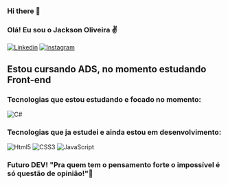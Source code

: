 ### Hi there 👋

### Olá! Eu sou o Jackson Oliveira ✌️

[![Linkedin](https://img.shields.io/badge/LinkedIn-0077B5?style=for-the-badge&logo=linkedin&logoColor=white)](https://www.linkedin.com/in/jackson-oliveira-487624b2/)
[![Instagram](https://img.shields.io/badge/Instagram-E4405F?style=for-the-badge&logo=instagram&logoColor=white)](https://www.instagram.com/jack_naturegyn/)




## Estou cursando ADS, no momento estudando  Front-end
### Tecnologias que estou estudando e focado no momento: 
![C#](https://img.shields.io/badge/C%23-239120?style=for-the-badge&logo=c-sharp&logoColor=white)

### Tecnologias que ja estudei e ainda estou em desenvolvimento: 
![Html5](https://img.shields.io/badge/HTML5-E34F26?style=for-the-badge&logo=html5&logoColor=white)
![CSS3](https://img.shields.io/badge/CSS3-1572B6?style=for-the-badge&logo=css3&logoColor=white)
![JavaScript](https://img.shields.io/badge/JavaScript-323330?style=for-the-badge&logo=javascript&logoColor=F7DF1E)

### Futuro DEV! "Pra quem tem o pensamento forte o impossível é só questão de opinião!"🚀

